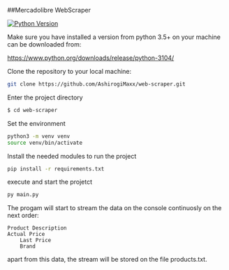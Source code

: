 ##Mercadolibre WebScraper

[![Python Version](https://img.shields.io/badge/python-3.7-brightgreen.svg)](https://python.org)

Make sure you have installed a version from python 3.5+ on your machine can be downloaded from:

https://www.python.org/downloads/release/python-3104/


Clone the repository to your local machine:

```bash
git clone https://github.com/AshirogiMaxx/web-scraper.git
```

Enter the project directory

```bash
$ cd web-scraper
```

Set the environment 

```bash
python3 -m venv venv
source venv/bin/activate
```

Install the needed modules to run the project 
```bash
pip install -r requirements.txt
```

execute and start the projetct

```bash
py main.py
```

The progam will start to stream the data on the console continuosly on the next order:        
        
	Product Description
	Actual Price
        Last Price
        Brand
		
apart from this data, the stream will be stored on the file products.txt.     


